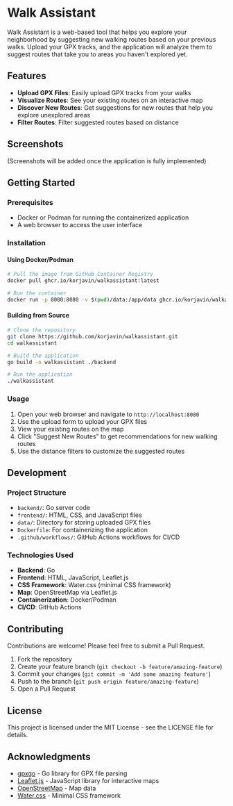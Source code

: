 # Walk Assistant

Walk Assistant is a web-based tool that helps you explore your neighborhood by suggesting new walking routes based on your previous walks. Upload your GPX tracks, and the application will analyze them to suggest routes that take you to areas you haven't explored yet.

## Features

- **Upload GPX Files**: Easily upload GPX tracks from your walks
- **Visualize Routes**: See your existing routes on an interactive map
- **Discover New Routes**: Get suggestions for new routes that help you explore unexplored areas
- **Filter Routes**: Filter suggested routes based on distance

## Screenshots

(Screenshots will be added once the application is fully implemented)

## Getting Started

### Prerequisites

- Docker or Podman for running the containerized application
- A web browser to access the user interface

### Installation

#### Using Docker/Podman

```bash
# Pull the image from GitHub Container Registry
docker pull ghcr.io/korjavin/walkassistant:latest

# Run the container
docker run -p 8080:8080 -v $(pwd)/data:/app/data ghcr.io/korjavin/walkassistant:latest
```

#### Building from Source

```bash
# Clone the repository
git clone https://github.com/korjavin/walkassistant.git
cd walkassistant

# Build the application
go build -o walkassistant ./backend

# Run the application
./walkassistant
```

### Usage

1. Open your web browser and navigate to `http://localhost:8080`
2. Use the upload form to upload your GPX files
3. View your existing routes on the map
4. Click "Suggest New Routes" to get recommendations for new walking routes
5. Use the distance filters to customize the suggested routes

## Development

### Project Structure

- `backend/`: Go server code
- `frontend/`: HTML, CSS, and JavaScript files
- `data/`: Directory for storing uploaded GPX files
- `Dockerfile`: For containerizing the application
- `.github/workflows/`: GitHub Actions workflows for CI/CD

### Technologies Used

- **Backend**: Go
- **Frontend**: HTML, JavaScript, Leaflet.js
- **CSS Framework**: Water.css (minimal CSS framework)
- **Map**: OpenStreetMap via Leaflet.js
- **Containerization**: Docker/Podman
- **CI/CD**: GitHub Actions

## Contributing

Contributions are welcome! Please feel free to submit a Pull Request.

1. Fork the repository
2. Create your feature branch (`git checkout -b feature/amazing-feature`)
3. Commit your changes (`git commit -m 'Add some amazing feature'`)
4. Push to the branch (`git push origin feature/amazing-feature`)
5. Open a Pull Request

## License

This project is licensed under the MIT License - see the LICENSE file for details.

## Acknowledgments

- [gpxgo](https://github.com/tkrajina/gpxgo) - Go library for GPX file parsing
- [Leaflet.js](https://leafletjs.com/) - JavaScript library for interactive maps
- [OpenStreetMap](https://www.openstreetmap.org/) - Map data
- [Water.css](https://watercss.kognise.dev/) - Minimal CSS framework
